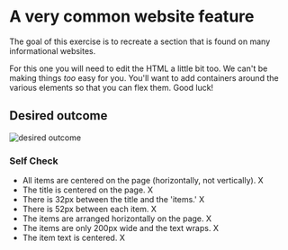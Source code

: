 # A very common website feature

The goal of this exercise is to recreate a section that is found on many informational websites.

For this one you will need to edit the HTML a little bit too. We can't be making things _too_ easy for you. You'll want to add containers around the various elements so that you can flex them. Good luck!

## Desired outcome

![desired outcome](./desired-outcome.png)

### Self Check

- All items are centered on the page (horizontally, not vertically).    X
- The title is centered on the page.                                    X
- There is 32px between the title and the 'items.'                      X
- There is 52px between each item.                                      X
- The items are arranged horizontally on the page.                      X
- The items are only 200px wide and the text wraps.                     X
- The item text is centered.                                            X
